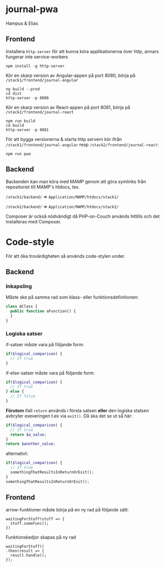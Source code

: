 # journal-pwa
Hampus &amp; Elias

## Frontend

Installera `http-server` för att kunna köra applikationerna över http, annars fungerar inte service-workers
```
npm install -g http-server
```

Kör en skarp version av Angular-appen på port 8080, börja på `/stack1/frontend/journal-angular`
```
ng build --prod
cd dist
http-server -p 8080
```

Kör en skarp version av React-appen på port 8081, börja på `/stack2/frontend/journal-react`
```
npm run build
cd build
http-server -p 8081
```

För att bygga versionerna & starta http servern kör ifrån `/stack1/frontend/journal-angular` resp `/stack2/frontend/journal-react`:
```
npm run pwa
```
## Backend

Backenden kan man köra med MAMP genom att göra symlinks från repositoriet till MAMP's htdocs, tex.

`/stack1/backend/` => `Application/MAMP/htdocs/stack1/`

`/stack2/backend/` => `Application/MAMP/htdocs/stack2/`

Composer är också nödvändigt då PHP-on-Couch används hittills och det installeras med Composer.

# Code-style
För att öka trovärdigheten så används code-stylen under.
## Backend

### Inkapsling
Måste ske på samma rad som klass- eller funktionsdefinitionen:
```php
class AClass {
  public function aFunction() {
  }
}

```
### Logiska satser 
if-satser måste vara på följande form:
```php
if($logical_comparison) {
  // If true
}
```
if-else-satser måste vara på följande form:
```php
if($logical_comparison) {
  // If true
} else {
  // If false
}
```
**Förutom** ifall `return` används i första satsen **eller** den logiska statsen avbryter exeveringen t.ex via `exit()`.
Då ska det se ut så här:
```php
if($logical_comparison) {
  // If true
  return $a_value;
}
return $another_value;
```
alternativt:
```php
if($logical_comparison) {
  // If true
  somethingThatResultsInReturnOrExit();
}
somethingThatResultsInReturnOrExit();
```

## Frontend
arrow-funktioner måste börja på en ny rad på följande sätt:
```
waitingForStuff(stuff => {
  stuff.someFunc();
})
```
Funktionskedjor skapas på ny rad
```
waitingForStuff()
.then(result => {
  result.handle();
});
```
